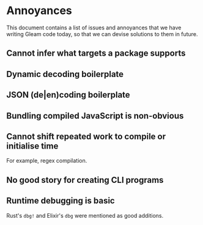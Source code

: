 # Annoyances

This document contains a list of issues and annoyances that we have writing
Gleam code today, so that we can devise solutions to them in future.

## Cannot infer what targets a package supports

## Dynamic decoding boilerplate

## JSON (de|en)coding boilerplate

## Bundling compiled JavaScript is non-obvious

## Cannot shift repeated work to compile or initialise time

For example, regex compilation.

## No good story for creating CLI programs

## Runtime debugging is basic

Rust's `dbg!` and Elixir's `dbg` were mentioned as good additions.
